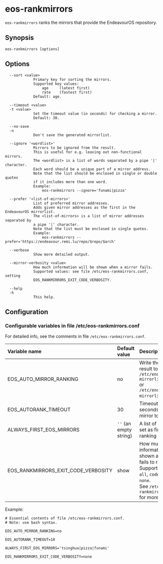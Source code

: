 # eos-rankmirrors

`eos-rankmirrors` ranks the mirrors that provide the EndeavourOS repository.<br>

## Synopsis
```
eos-rankmirrors [options]
```

## Options
```
  --sort <value>
             Primary key for sorting the mirrors.
             Supported key values:
                 age     (latest first)
                 rate    (fastest first)
             Default: age.

  --timeout <value>
  -t <value>
             Set the timeout value (in seconds) for checking a mirror.
             Default: 30.

  --no-save
  -n
             Don't save the generated mirrorlist.

  --ignore '<wordlist>'
             Mirrors to be ignored from the result.
             This is useful for e.g. leaving out non-functional mirrors.
             The <wordlist> is a list of words separated by a pipe '|' character.
             Each word should be a unique part of a mirror address.
             Note that the list should be enclosed in single or double quotes
             if it includes more than one word.
             Example:
                 eos-rankmirrors --ignore='funami|pizza'

  --prefer '<list-of-mirrors>'
             List of preferred mirror addresses.
             Adds given mirror addresses as the first in the EndeavourOS mirrorlist.
             The <list-of-mirrors> is a list of mirror addresses separated by
             a pipe '|' character.
             Note that the list must be enclosed in single quotes.
             Example:
                 eos-rankmirrors --prefer='https://endeavour.remi.lu/repo/$repo/$arch'

  --verbose
             Show more detailed output.

  --mirror-verbosity <value>
             How much information will be shown when a mirror fails.
             Supported values: see file /etc/eos-rankmirrors.conf, setting
             EOS_RANKMIRRORS_EXIT_CODE_VERBOSITY.

  --help
  -h
             This help.
```
## Configuration

### Configurable variables in file /etc/eos-rankmirrors.conf

For detailed info, see the comments in file `/etc/eos-rankmirrors.conf`.<br>

Variable name | Default value | Description
:---- | :---- | :----
EOS_AUTO_MIRROR_RANKING | no | Write the ranking result to file `/etc/endeavouros-mirrorlist`<br>or `/etc/endeavouros-mirrorlist.pacnew`.
EOS_AUTORANK_TIMEOUT | 30 | Timeout in seconds for each mirror to respond.
ALWAYS_FIRST_EOS_MIRRORS | `''` (an empty string) | A list of mirrors to set as first in the ranking result.
EOS_RANKMIRRORS_EXIT_CODE_VERBOSITY | show | How much information will be shown a mirror fails to rank.<br>Supported values: `all`, `code`, `show`, `none`.<br>See `/etc/eos-rankmirrors.conf` for more details.


Example:
```
# Essential contents of file /etc/eos-rankmirrors.conf.
# Note: use bash syntax.

EOS_AUTO_MIRROR_RANKING=no

EOS_AUTORANK_TIMEOUT=10

ALWAYS_FIRST_EOS_MIRRORS='tsinghua|pizza|funami'

EOS_RANKMIRRORS_EXIT_CODE_VERBOSITY=none
```

